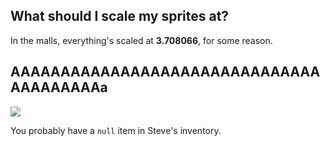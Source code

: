 ## What should I scale my sprites at?

In the malls, everything's scaled at **3.708066**, for some reason.

## AAAAAAAAAAAAAAAAAAAAAAAAAAAAAAAAAAAAAAAAa

![](https://gist.github.com/jakobbbb/e2651df07cfd5d9fdd62aabf077dabb8/raw/aa04b8327aa2b38a28133f5e9584b4b03dcdbd0d/aaaaaaaaaaaaaaaaaaaasteve.png)

You probably have a `null` item in Steve's inventory.
